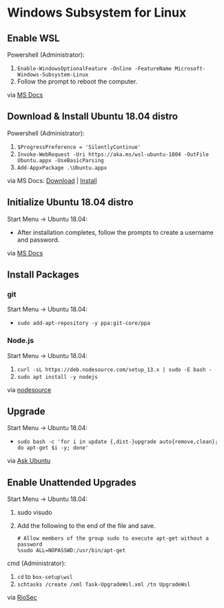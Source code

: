 # Windows Subsystem for Linux

## Enable WSL

Powershell (Administrator):
 1. `Enable-WindowsOptionalFeature -Online -FeatureName Microsoft-Windows-Subsystem-Linux`
 2. Follow the prompt to reboot the computer.

via [MS Docs](https://docs.microsoft.com/en-us/windows/wsl/install-win10#install-the-windows-subsystem-for-linux)

## Download & Install Ubuntu 18.04 distro

Powershell (Administrator):
 1. `$ProgressPreference = 'SilentlyContinue'`
 2. `Invoke-WebRequest -Uri https://aka.ms/wsl-ubuntu-1804 -OutFile Ubuntu.appx -UseBasicParsing`
 3. `Add-AppxPackage .\Ubuntu.appx`

via MS Docs: [Download](https://docs.microsoft.com/en-us/windows/wsl/install-manual#downloading-distros-via-the-command-line) | [Install](https://docs.microsoft.com/en-us/windows/wsl/install-manual#installing-your-distro)

## Initialize Ubuntu 18.04 distro

Start Menu -> Ubuntu 18.04:
 - After installation completes, follow the prompts to create a username and password.

via [MS Docs](https://docs.microsoft.com/en-us/windows/wsl/initialize-distro)

## Install Packages

### git

Start Menu -> Ubuntu 18.04:
 - `sudo add-apt-repository -y ppa:git-core/ppa`

### Node.js

Start Menu -> Ubuntu 18.04:
 1. `curl -sL https://deb.nodesource.com/setup_13.x | sudo -E bash -`
 2. `sudo apt install -y nodejs`

via [nodesource](https://github.com/nodesource/distributions/blob/master/README.md#installation-instructions)

## Upgrade

Start Menu -> Ubuntu 18.04:
 - `sudo bash -c 'for i in update {,dist-}upgrade auto{remove,clean}; do apt-get $i -y; done'`
 
 via [Ask Ubuntu](https://askubuntu.com/a/846968)
 
## Enable Unattended Upgrades

Start Menu -> Ubuntu 18.04:
 1. sudo visudo
 2. Add the following to the end of the file and save.

    ```
    # Allow members of the group sudo to execute apt-get without a password
    %sudo ALL=NOPASSWD:/usr/bin/apt-get
    ```

cmd (Administrator):
 1. `cd` to `box-setup\wsl`
 2. `schtasks /create /xml Task-UpgradeWsl.xml /tn UpgradeWsl`

via [RioSec](http://www.riosec.com/articles/automatingupdatesforbashonubuntuonwindows10)
